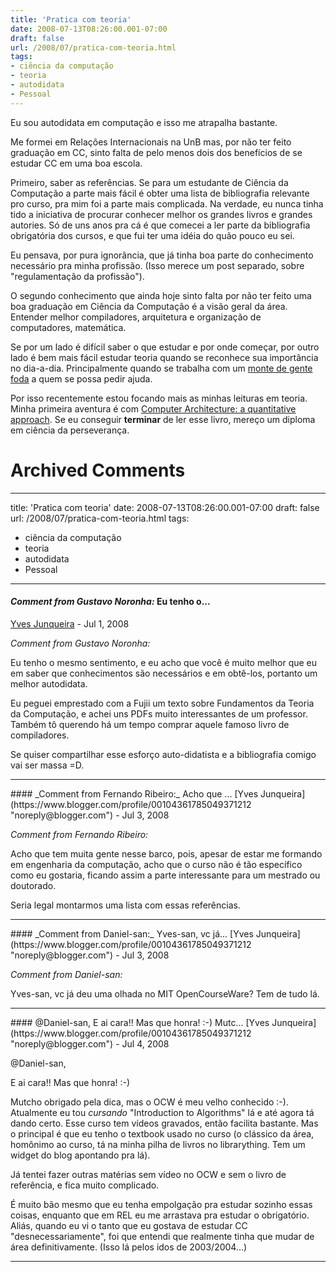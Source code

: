 ```yaml
---
title: 'Pratica com teoria'
date: 2008-07-13T08:26:00.001-07:00
draft: false
url: /2008/07/pratica-com-teoria.html
tags: 
- ciência da computação
- teoria
- autodidata
- Pessoal
---
```


Eu sou autodidata em computação e isso me atrapalha bastante.  
  
Me formei em Relações Internacionais na UnB mas, por não ter feito graduação em CC, sinto falta de pelo menos dois dos benefícios de se estudar CC em uma boa escola.  
  
Primeiro, saber as referências. Se para um estudante de Ciência da Computação a parte mais fácil é obter uma lista de bibliografia relevante pro curso, pra mim foi a parte mais complicada. Na verdade, eu nunca tinha tido a iniciativa de procurar conhecer melhor os grandes livros e grandes autories. Só de uns anos pra cá é que comecei a ler parte da bibliografia obrigatória dos cursos, e que fui ter uma idéia do quão pouco eu sei.  
  
Eu pensava, por pura ignorância, que já tinha boa parte do conhecimento necessário pra minha profissão. (Isso merece um post separado, sobre "regulamentação da profissão").  
  
O segundo conhecimento que ainda hoje sinto falta por não ter feito uma boa graduação em Ciência da Computação é a visão geral da área. Entender melhor compiladores, arquitetura e organização de computadores, matemática.  
  
Se por um lado é difícil saber o que estudar e por onde começar, por outro lado é bem mais fácil estudar teoria quando se reconhece sua importância no dia-a-dia. Principalmente quando se trabalha com um [monte de gente foda](http://www.orkut.com.br/AlbumZoom.aspx?uid=2025548662242728342&aid=1&pid=1208980547907) a quem se possa pedir ajuda.  
  
Por isso recentemente estou focando mais as minhas leituras em teoria. Minha primeira aventura é com [Computer Architecture: a quantitative approach](http://www.librarything.com/work/187805/details/33228985). Se eu conseguir **terminar** de ler esse livro, mereço um diploma em ciência da perseverança.
# Archived Comments
---
title: 'Pratica com teoria'
date: 2008-07-13T08:26:00.001-07:00
draft: false
url: /2008/07/pratica-com-teoria.html
tags: 
- ciência da computação
- teoria
- autodidata
- Pessoal
---

#### _Comment from Gustavo Noronha:_ Eu tenho o...
[Yves Junqueira](https://www.blogger.com/profile/00104361785049371212 "noreply@blogger.com") - <time datetime="2008-07-14T01:26:00.000-07:00">Jul 1, 2008</time>

_Comment from Gustavo Noronha:_  
  
Eu tenho o mesmo sentimento, e eu acho que você é muito melhor que eu em saber que conhecimentos são necessários e em obtê-los, portanto um melhor autodidata.  
  
Eu peguei emprestado com a Fujii um texto sobre Fundamentos da Teoria da Computação, e achei uns PDFs muito interessantes de um professor. Também tô querendo há um tempo comprar aquele famoso livro de compiladores.  
  
Se quiser compartilhar esse esforço auto-didatista e a bibliografia comigo vai ser massa =D.
<hr />
#### _Comment from Fernando Ribeiro:_ Acho que ...
[Yves Junqueira](https://www.blogger.com/profile/00104361785049371212 "noreply@blogger.com") - <time datetime="2008-07-16T04:32:00.000-07:00">Jul 3, 2008</time>

_Comment from Fernando Ribeiro:_  
  
Acho que tem muita gente nesse barco, pois, apesar de estar me formando em engenharia da computação, acho que o curso não é tão específico como eu gostaria, ficando assim a parte interessante para um mestrado ou doutorado.  
  
Seria legal montarmos uma lista com essas referências.
<hr />
#### _Comment from Daniel-san:_ Yves-san, vc já...
[Yves Junqueira](https://www.blogger.com/profile/00104361785049371212 "noreply@blogger.com") - <time datetime="2008-07-16T13:37:00.000-07:00">Jul 3, 2008</time>

_Comment from Daniel-san:_  
  
Yves-san, vc já deu uma olhada no MIT OpenCourseWare? Tem de tudo lá.
<hr />
#### @Daniel-san, E ai cara!! Mas que honra! :-) Mutc...
[Yves Junqueira](https://www.blogger.com/profile/00104361785049371212 "noreply@blogger.com") - <time datetime="2008-07-16T18:12:00.000-07:00">Jul 4, 2008</time>

@Daniel-san,  
  
E ai cara!! Mas que honra! :-)  
  
Mutcho obrigado pela dica, mas o OCW é meu velho conhecido :-). Atualmente eu tou _cursando_ "Introduction to Algorithms" lá e até agora tá dando certo. Esse curso tem vídeos gravados, então facilita bastante. Mas o principal é que eu tenho o textbook usado no curso (o clássico da área, homônimo ao curso, tá na minha pilha de livros no librarything. Tem um widget do blog apontando pra lá).  
  
Já tentei fazer outras matérias sem vídeo no OCW e sem o livro de referência, e fica muito complicado.  
  
É muito bão mesmo que eu tenha empolgação pra estudar sozinho essas coisas, enquanto que em REL eu me arrastava pra estudar o obrigatório. Aliás, quando eu vi o tanto que eu gostava de estudar CC "desnecessariamente", foi que entendi que realmente tinha que mudar de área definitivamente. (Isso lá pelos idos de 2003/2004...)
<hr />
